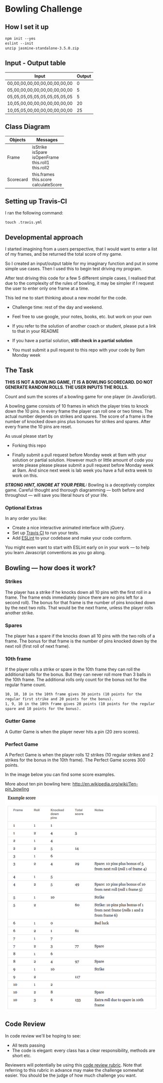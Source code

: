 
Bowling Challenge
=================

## How I set it up
```
npm init --yes
eslint --init
unzip jasmine-standalone-3.5.0.zip
```

## Input - Output table

Input | Output
------|-------
00,00,00,00,00,00,00,00,00,00 | 0
05,00,00,00,00,00,00,00,00,00 | 5
05,05,05,05,05,05,05,05,05,05 | 5
10,05,00,00,00,00,00,00,00,00 | 20
10,05,05,00,00,00,00,00,00,00 | 25

## Class Diagram

Objects | Messages
--------|--------
Frame | isStrike </br> isSpare </br> isOpenFrame </br> this.roll1 </br> this.roll2
Scorecard | this.frames </br> this.score </br> calculateScore

## Setting up Travis-CI

I ran the following command:
```
touch .travis.yml
```


## Developmental approach

I started imagining from a users perspective, that I would want to enter a list of my frames, and be returned the total score of my game.

So I created an input/output table for my imaginary function and put in some simple use cases. Then I used this to begin test driving my program.

After test driving this code for a few 5 different simple cases, I realised that due to the complexity of the rules of bowling, it may be simpler if I request the user to enter only one frame at a time.

This led me to start thinking about a new model for the code.


* Challenge time: rest of the day and weekend.

* Feel free to use google, your notes, books, etc. but work on your own
* If you refer to the solution of another coach or student, please put a link to that in your README
* If you have a partial solution, **still check in a partial solution**
* You must submit a pull request to this repo with your code by 9am Monday week

## The Task

**THIS IS NOT A BOWLING GAME, IT IS A BOWLING SCORECARD. DO NOT GENERATE RANDOM ROLLS. THE USER INPUTS THE ROLLS.**

Count and sum the scores of a bowling game for one player (in JavaScript).

A bowling game consists of 10 frames in which the player tries to knock down the 10 pins. In every frame the player can roll one or two times. The actual number depends on strikes and spares. The score of a frame is the number of knocked down pins plus bonuses for strikes and spares. After every frame the 10 pins are reset.

As usual please start by

* Forking this repo

* Finally submit a pull request before Monday week at 9am with your solution or partial solution.  However much or little amount of code you wrote please please please submit a pull request before Monday week at 9am.  And since next week is lab week you have a full extra week to work on this.

___STRONG HINT, IGNORE AT YOUR PERIL:___ Bowling is a deceptively complex game. Careful thought and thorough diagramming — both before and throughout — will save you literal hours of your life.

### Optional Extras

In any order you like:

* Create a nice interactive animated interface with jQuery.
* Set up [Travis CI](https://travis-ci.org) to run your tests.
* Add [ESLint](http://eslint.org/) to your codebase and make your code conform.

You might even want to start with ESLint early on in your work — to help you
learn Javascript conventions as you go along.

## Bowling — how does it work?

### Strikes

The player has a strike if he knocks down all 10 pins with the first roll in a frame. The frame ends immediately (since there are no pins left for a second roll). The bonus for that frame is the number of pins knocked down by the next two rolls. That would be the next frame, unless the player rolls another strike.

### Spares

The player has a spare if the knocks down all 10 pins with the two rolls of a frame. The bonus for that frame is the number of pins knocked down by the next roll (first roll of next frame).

### 10th frame

If the player rolls a strike or spare in the 10th frame they can roll the additional balls for the bonus. But they can never roll more than 3 balls in the 10th frame. The additional rolls only count for the bonus not for the regular frame count.

    10, 10, 10 in the 10th frame gives 30 points (10 points for the regular first strike and 20 points for the bonus).
    1, 9, 10 in the 10th frame gives 20 points (10 points for the regular spare and 10 points for the bonus).

### Gutter Game

A Gutter Game is when the player never hits a pin (20 zero scores).

### Perfect Game

A Perfect Game is when the player rolls 12 strikes (10 regular strikes and 2 strikes for the bonus in the 10th frame). The Perfect Game scores 300 points.

In the image below you can find some score examples.

More about ten pin bowling here: http://en.wikipedia.org/wiki/Ten-pin_bowling

![Ten Pin Score Example](images/example_ten_pin_scoring.png)

## Code Review

In code review we'll be hoping to see:

* All tests passing
* The code is elegant: every class has a clear responsibility, methods are short etc.

Reviewers will potentially be using this [code review rubric](docs/review.md).  Note that referring to this rubric in advance may make the challenge somewhat easier.  You should be the judge of how much challenge you want.
